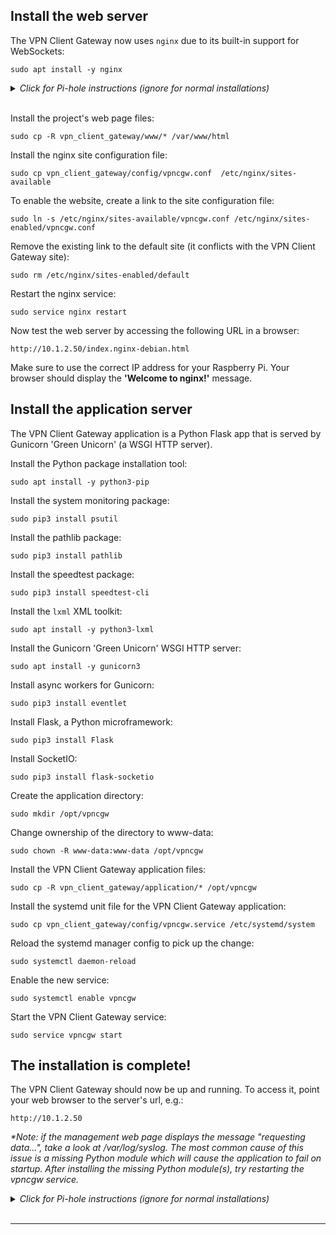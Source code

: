 ## Install the web server
The VPN Client Gateway now uses `nginx` due to its built-in support for WebSockets:

`sudo apt install -y nginx`

<details><summary><i>Click for Pi-hole instructions (ignore for normal installations)</i></summary>
<p>
<hr>

Install the project's web page files:

`sudo cp -R vpn_client_gateway/www/* /var/www/html`

Install the combined site configuration file:

`sudo cp vpn_client_gateway/config/pihole-vpncgw.conf  /etc/nginx/sites-available`

Enable the site by creating a link to the configuration file:

`sudo ln -s /etc/nginx/sites-available/pihole-vpncgw.conf /etc/nginx/sites-enabled/pihole-vpncgw.conf`

Remove the existing link to the default site (it conflicts with the VPN Client Gateway site):

`sudo rm /etc/nginx/sites-enabled/default`

Restart the nginx service:

`sudo service nginx restart`

Now test the web server by accessing the following URL in a browser:

`http://10.1.2.50/index.nginx-debian.html`

Make sure to use the correct IP address for your Raspberry Pi. Your browser should display the <b>'Welcome to nginx!'</b> message.

The combined site configuration file includes a proxy for the Pi-hole web page, e.g.:

`http://10.1.2.50/pihole`

Now skip ahead to:

[Install the application server](https://github.com/mr-canoehead/vpn_client_gateway/wiki/Installation-Guide-Part-3:-Install-web-server,-application-server,-and-web-page-files#install-the-application-server)


<hr>
</p>
</details>
<br>

Install the project's web page files:

`sudo cp -R vpn_client_gateway/www/* /var/www/html`

Install the nginx site configuration file:

`sudo cp vpn_client_gateway/config/vpncgw.conf  /etc/nginx/sites-available`

To enable the website, create a link to the site configuration file:

`sudo ln -s /etc/nginx/sites-available/vpncgw.conf /etc/nginx/sites-enabled/vpncgw.conf`

Remove the existing link to the default site (it conflicts with the VPN Client Gateway site):

`sudo rm /etc/nginx/sites-enabled/default`

Restart the nginx service:

`sudo service nginx restart`

Now test the web server by accessing the following URL in a browser:

`http://10.1.2.50/index.nginx-debian.html`

Make sure to use the correct IP address for your Raspberry Pi. Your browser should display the <b>'Welcome to nginx!'</b> message.

## Install the application server
The VPN Client Gateway application is a Python Flask app that is served by Gunicorn 'Green Unicorn' (a WSGI HTTP server).

Install the Python package installation tool:

`sudo apt install -y python3-pip`

Install the system monitoring package:

`sudo pip3 install psutil`

Install the pathlib package:

`sudo pip3 install pathlib`

Install the speedtest package:

`sudo pip3 install speedtest-cli`

Install the `lxml` XML toolkit:

`sudo apt install -y python3-lxml`

Install the Gunicorn 'Green Unicorn' WSGI HTTP server:

`sudo apt install -y gunicorn3`

Install async workers for Gunicorn:

`sudo pip3 install eventlet`

Install Flask, a Python microframework:

`sudo pip3 install Flask`

Install SocketIO:

`sudo pip3 install flask-socketio`

Create the application directory:

`sudo mkdir /opt/vpncgw`

Change ownership of the directory to www-data:

`sudo chown -R www-data:www-data /opt/vpncgw`

Install the VPN Client Gateway application files:

`sudo cp -R vpn_client_gateway/application/* /opt/vpncgw`

Install the systemd unit file for the VPN Client Gateway application:

`sudo cp vpn_client_gateway/config/vpncgw.service /etc/systemd/system`

Reload the systemd manager config to pick up the change:

`sudo systemctl daemon-reload`

Enable the new service:

`sudo systemctl enable vpncgw`

Start the VPN Client Gateway service:

`sudo service vpncgw start`

## The installation is complete!

The VPN Client Gateway should now be up and running. To access it, point your web browser to the server's url, e.g.:

`http://10.1.2.50`

<i>*Note: if the management web page displays the message "requesting data...", take a look at /var/log/syslog. The most common cause of this issue is a missing Python module which will cause the application to fail on startup. After installing the missing Python module(s), try restarting the vpncgw service.
</i>

<details><summary><i>Click for Pi-hole instructions (ignore for normal installations)</i></summary>
<p>
<hr>

The Pi-hole admin page can be accessed via the server's url, e.g.:

`http://10.1.2.50/pihole`

<hr>
</details>
<br>

<hr>